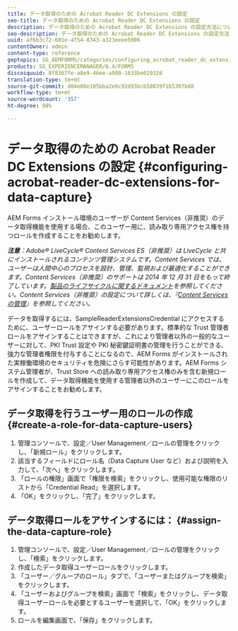 ```yaml
---
title: データ取得のための Acrobat Reader DC Extensions の設定
seo-title: データ取得のための Acrobat Reader DC Extensions の設定
description: データ取得のための Acrobat Reader DC Extensions の設定方法について説明します。
seo-description: データ取得のための Acrobat Reader DC Extensions の設定方法について説明します。
uuid: af6b3c72-601e-4f54-8343-a323eeee5906
contentOwner: admin
content-type: reference
geptopics: SG_AEMFORMS/categories/configuring_acrobat_reader_dc_extensions
products: SG_EXPERIENCEMANAGER/6.4/FORMS
discoiquuid: 8f8367fe-a8e9-46ee-a980-1633be02932d
translation-type: tm+mt
source-git-commit: d04e08e105bba2e6c92d93bcb58839f1b5307bd8
workflow-type: tm+mt
source-wordcount: '357'
ht-degree: 98%

---
```



# データ取得のための Acrobat Reader DC Extensions の設定 {#configuring-acrobat-reader-dc-extensions-for-data-capture}

AEM Forms インストール環境のユーザーが Content Services（非推奨）のデータ取得機能を使用する場合、このユーザー用に、読み取り専用アクセス権を持つロールを作成することをお勧めします。

***注意&#x200B;**：Adobe® LiveCycle® Content Services ES（非推奨）は LiveCycle と共にインストールされるコンテンツ管理システムです。Content Services では、ユーザーは人間中心のプロセスを設計、管理、監視および最適化することができます。Content Services（非推奨）のサポートは 2014 年 12 月 31 日をもって終了しています。[製品のライフサイクルに関するドキュメント](https://www.adobe.com/support/products/enterprise/eol/eol_matrix.html)を参照してください。Content Services（非推奨）の設定について詳しくは、『[Content Services の管理](https://help.adobe.com/en_US/livecycle/9.0/admin_contentservices.pdf)』を参照してください。*

データを取得するには、SampleReaderExtensionsCredential にアクセスするために、ユーザーロールをアサインする必要があります。標準的な Trust 管理者ロールをアサインすることはできますが、これにより管理者以外の一般的なユーザーに対して、PKI Trust 設定や PKI 秘密鍵証明書の管理を行うことができる、強力な管理者権限を付与することになるので、AEM Forms がインストールされた実稼働環境のセキュリティを危険にさらす可能性があります。AEM Forms システム管理者が、Trust Store への読み取り専用アクセス権のみを含む新規ロールを作成して、データ取得機能を使用する管理者以外のユーザーにこのロールをアサインすることをお勧めします。

## データ取得を行うユーザー用のロールの作成 {#create-a-role-for-data-capture-users}

1. 管理コンソールで、設定／User Management／ロールの管理をクリックし、「新規ロール」をクリックします。
1. 該当するフィールドにロール名（Data Capture User など）および説明を入力して、「次へ」をクリックします。
1. 「ロールの権限」画面で「権限を検索」をクリックし、使用可能な権限のリストから「Credential Read」を選択します。
1. 「OK」をクリックし、「完了」をクリックします。

## データ取得ロールをアサインするには： {#assign-the-data-capture-role}

1. 管理コンソールで、設定／User Management／ロールの管理をクリックし、「検索」をクリックします。
1. 作成したデータ取得ユーザーロールをクリックします。
1. 「ユーザー／グループのロール」タブで、「ユーザーまたはグループを検索」をクリックします。
1. 「ユーザーおよびグループを検索」画面で「検索」をクリックし、データ取得ユーザーロールを必要とするユーザーを選択して、「OK」をクリックします。
1. ロールを編集画面で、「保存」をクリックします。

